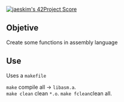 [![jaeskim's 42Project Score](https://badge42.herokuapp.com/api/project/mrubio/Libasm)](https://github.com/JaeSeoKim/badge42)

## Objetive

Create some functions in assembly language

## Use

Uses a `makefile`

`make` compile all -> `libasm.a`.</br>
`make clean` clean `*.o`.
`make fclean`clean all.
